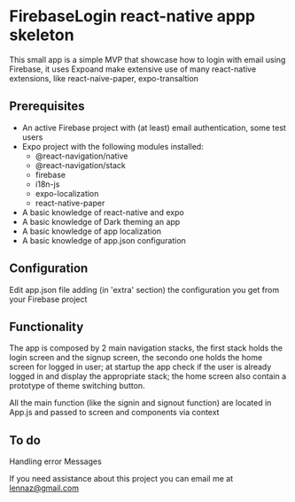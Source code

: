 # FirebaseLogin react-native appp skeleton

This small app is a simple MVP that showcase how to login with email using Firebase, it uses Expoand make extensive use of many react-native extensions, like react-naive-paper, expo-transaltion

## Prerequisites
- An active Firebase project with (at least) email authentication, some test users
- Expo project with the following modules installed: 
  - @react-navigation/native
  - @react-navigation/stack
  - firebase
  - i18n-js 
  - expo-localization 
  - react-native-paper
- A basic knowledge of react-native and expo
- A basic knowledge of Dark theming an app
- A basic knowledge of app localization
- A basic knowledge of app.json configuration

## Configuration
Edit app.json file adding (in 'extra' section) the configuration you get from your Firebase project

## Functionality
The app is composed by 2 main navigation stacks, the first stack holds the login screen and the signup screen, the secondo one holds the home screen for logged in user; at startup the app check if the user is already logged in and display the appropriate stack; the home screen also contain a prototype of theme switching button.

All the main function (like the signin and signout function) are located in App.js and passed to screen and components via context

## To do
Handling error Messages

If you need assistance about this project you can email me at lennaz@gmail.com
